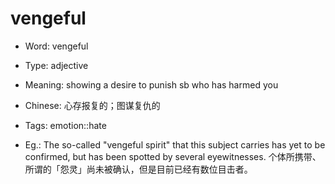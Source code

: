 # vengeful

- Word: vengeful

- Type: adjective
- Meaning: showing a desire to punish sb who has harmed you
- Chinese: 心存报复的；图谋复仇的
- Tags: emotion::hate
- Eg.: The so-called "vengeful spirit" that this subject carries has yet to be confirmed, but has been spotted by several eyewitnesses. 个体所携带、所谓的「怨灵」尚未被确认，但是目前已经有数位目击者。

